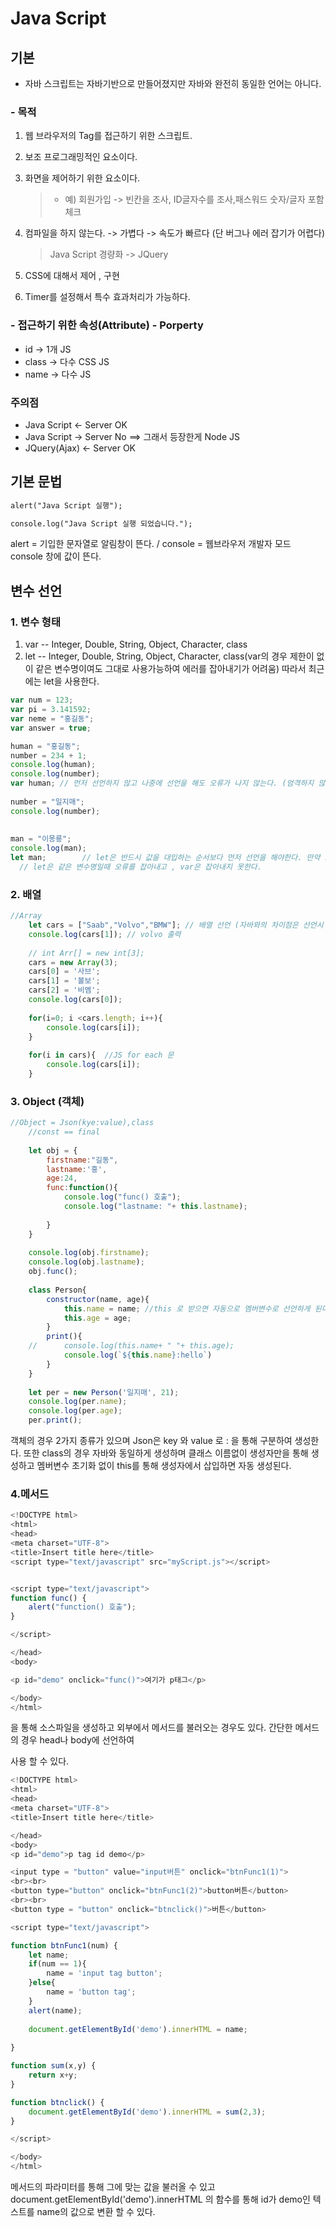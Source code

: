 # Java Script 

## 기본 
- 자바 스크립트는 자바기반으로 만들어졌지만 자바와 완전히 동일한 언어는 아니다.
### - 목적 
1. 웹 브라우저의 Tag를 접근하기 위한 스크립트.
2. 보조 프로그래밍적인 요소이다.
3. 화면을 제어하기 위한 요소이다.
   > - 예) 회원가입 -> 빈칸을 조사, ID글자수를 조사,패스워드 숫자/글자 포함 체크
4. 컴파일을 하지 않는다. -> 가볍다 -> 속도가 빠르다 (단 버그나 에러 잡기가 어렵다)
   > Java Script 경량화 -> JQuery
   

5. CSS에 대해서 제어 , 구현
6. Timer를 설정해서 특수 효과처리가 가능하다.
   
### - 접근하기 위한 속성(Attribute)  -  Porperty
- id -> 1개	JS
- class -> 다수 CSS JS
- name -> 다수  JS

### <b>주의점</b>
- Java Script <- Server OK
- Java Script -> Server No		==> 그래서 등장한게 Node JS
- JQuery(Ajax) <- Server OK

## 기본 문법
```html
alert("Java Script 실행");

console.log("Java Script 실행 되었습니다.");
```
alert = 기입한 문자열로 알림창이 뜬다. / console = 웹브라우저 개발자 모드 console 창에 값이 뜬다.

## 변수 선언
### 1. 변수 형태
1. var -- Integer, Double, String, Object, Character, class    
2. let -- Integer, Double, String, Object, Character, class(var의 경우 제한이 없이 같은 변수명이여도 그대로 사용가능하여 에러를 잡아내기가 어려움)
따라서 최근에는 let을 사용한다.

```JavaScript
var num = 123;
var pi = 3.141592;
var neme = "홍길동";
var answer = true;

human = "홍길동";
number = 234 + 1;
console.log(human);
console.log(number);
var human; // 먼저 선언하지 않고 나중에 선언을 해도 오류가 나지 않는다. (엄격하지 않아 오히려 사용시 헷갈릴 수 있다)
	
number = "일지매";
console.log(number);
	
	
man = "이몽룡";
console.log(man);
let man;        // let은 반드시 값을 대입하는 순서보다 먼저 선언을 해야한다. 만약 그러지 않으면 에러가 난다.
  // let은 같은 변수명일때 오류를 잡아내고 , var은 잡아내지 못한다.
```

### 2. 배열
```javascript
//Array
	let cars = ["Saab","Volvo","BMW"]; // 배열 선언 (자바와의 차이점은 선언시 괄호 차이)
	console.log(cars[1]); // volvo 출력
	
	// int Arr[] = new int[3];
 	cars = new Array(3);
 	cars[0] = '사브';
 	cars[1] = '볼보';
 	cars[2] = '비엠';
 	console.log(cars[0]); 
 	
 	for(i=0; i <cars.length; i++){
 		console.log(cars[i]);
 	}
 	
 	for(i in cars){  //JS for each 문
 		console.log(cars[i]);
 	}
```

### 3. Object (객체)
```javascript
//Object = Json(kye:value),class
 	//const == final
 	
 	let obj = {
 		firstname:"길동",
 		lastname:'홍',
 		age:24,
 		func:function(){
 			console.log("func() 호출");
 			console.log("lastname: "+ this.lastname);
 				
 		}
 	}
 	
 	console.log(obj.firstname);
 	console.log(obj.lastname);
 	obj.func();
 	
 	class Person{
 		constructor(name, age){
			this.name = name; //this 로 받으면 자동으로 멤버변수로 선언하게 된다.
			this.age = age;
		}
 		print(){
 	//		console.log(this.name+ " "+ this.age);
 			console.log(`${this.name}:hello`)
 		}
 	}
 	
 	let per = new Person('일지매', 21);
 	console.log(per.name);
 	console.log(per.age);
 	per.print();
```
객체의 경우 2가지 종류가 있으며 Json은 key 와 value 로 : 을 통해 구분하여 생성한다. 또한 class의 경우 자바와 동일하게 생성하며 클래스 이름없이 생성자만을 통해
생성하고 멤버변수 초기화 없이 this를 통해 생성자에서 삽입하면 자동 생성된다.

### 4.메서드
```javascript
<!DOCTYPE html>
<html>
<head>
<meta charset="UTF-8">
<title>Insert title here</title>
<script type="text/javascript" src="myScript.js"></script>


<script type="text/javascript">
function func() {
	alert("function() 호출");
}

</script>

</head>
<body>

<p id="demo" onclick="func()">여기가 p태그</p>

</body>
</html>
```
<script type="text/javascript" src="myScript.js"></script> 을 통해 소스파일을 생성하고 외부에서 메서드를 불러오는 경우도 있다. 간단한 메서드의 경우 head나 body에 선언하여 
사용 할 수 있다.

```javascript
<!DOCTYPE html>
<html>
<head>
<meta charset="UTF-8">
<title>Insert title here</title>

</head>
<body>
<p id="demo">p tag id demo</p>

<input type = "button" value="input버튼" onclick="btnFunc1(1)">
<br><br>
<button type="button" onclick="btnFunc1(2)">button버튼</button>
<br><br>
<button type = "button" onclick="btnclick()">버튼</button>

<script type="text/javascript">

function btnFunc1(num) {
	let name;
	if(num == 1){
		name = 'input tag button';
	}else{
		name = 'button tag';
	}
	alert(name);
	
	document.getElementById('demo').innerHTML = name;
	
}

function sum(x,y) {
	return x+y;
}

function btnclick() {
	document.getElementById('demo').innerHTML = sum(2,3);
}

</script>

</body>
</html>
```
메서드의 파라미터를 통해 그에 맞는 값을 불러올 수 있고 document.getElementById('demo').innerHTML 의 함수를 통해 id가 demo인 텍스트를 name의 값으로 변환 할 수 있다.
